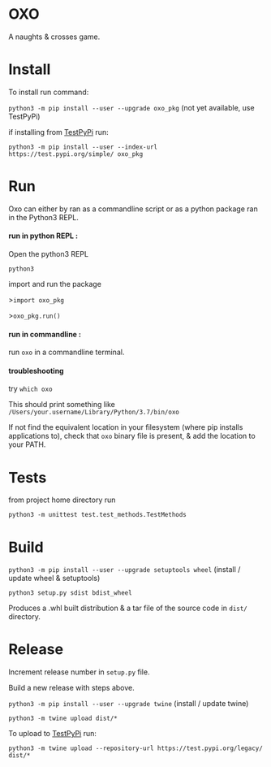 # OXO

A naughts & crosses game.

# Install

To install run command:

`python3 -m pip install --user --upgrade oxo_pkg` (not yet available, use TestPyPi)

if installing from [TestPyPi](https://test.pypi.org/project/oxo-pkg/) run:

`python3 -m pip install --user --index-url https://test.pypi.org/simple/ oxo_pkg`

# Run

Oxo can either by ran as a commandline script or as a python package ran in the Python3 REPL.

#### run in python REPL :

Open the python3 REPL

`python3`

import and run the package

\>`import oxo_pkg`

\>`oxo_pkg.run()`

#### run in commandline :

run `oxo` in a commandline terminal.

#### troubleshooting

try `which oxo`

This should print something like `/Users/your.username/Library/Python/3.7/bin/oxo`

If not find the equivalent location in your filesystem (where pip installs applications to), check that `oxo` binary file is present, & add the location to your PATH.

# Tests

from project home directory run

`python3 -m unittest test.test_methods.TestMethods`

# Build

`python3 -m pip install --user --upgrade setuptools wheel` (install / update wheel & setuptools)

`python3 setup.py sdist bdist_wheel`

Produces a .whl built distribution & a tar file of the source code in `dist/` directory.

# Release

Increment release number in `setup.py` file.

Build a new release with steps above.

`python3 -m pip install --user --upgrade twine` (install / update twine)

`python3 -m twine upload dist/*` 

To upload to [TestPyPi](https://test.pypi.org/project/oxo-pkg/) run:

`python3 -m twine upload --repository-url https://test.pypi.org/legacy/ dist/*` 
